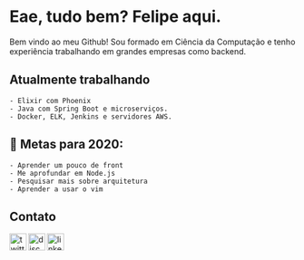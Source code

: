 # Eae, tudo bem? Felipe aqui.

Bem vindo ao meu Github! Sou formado em Ciência da Computação e tenho experiência trabalhando em grandes empresas como backend.

## Atualmente trabalhando
    - Elixir com Phoenix
    - Java com Spring Boot e microserviços.
    - Docker, ELK, Jenkins e servidores AWS.

## 🥅 Metas para 2020: 
    - Aprender um pouco de front
    - Me aprofundar em Node.js
    - Pesquisar mais sobre arquitetura
    - Aprender a usar o vim

## Contato
[<img align="left" alt="twitter" width="30px" src="https://img.icons8.com/ios/50/000000/twitter.png"/>][twitter]
[<img align="left" alt="discord" width="30px" src="https://img.icons8.com/ios/50/000000/discord-logo.png"/>][discord]
[<img align="left" alt="linkedin" width="30px" src="https://img.icons8.com/ios/50/000000/linkedin.png"/>][linkedin]

[twitter]: (https://twitter.com/frsiqueirabr)
[discord]: FRSiqueira#1145
[linkedin]: https://www.linkedin.com/in/felipe-siqueira-197116119



